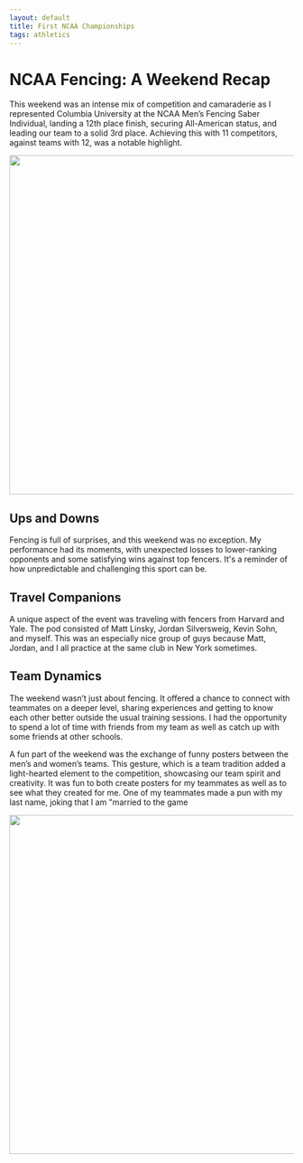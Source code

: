 ```yaml
---
layout: default
title: First NCAA Championships
tags: athletics
---
```


# NCAA Fencing: A Weekend Recap
This weekend was an intense mix of competition and camaraderie as I represented Columbia University at the NCAA Men’s Fencing Saber Individual, landing a 12th place finish, securing All-American status, and leading our team to a solid 3rd place. Achieving this with 11 competitors, against teams with 12, was a notable highlight.

<div style="text-align: center;">
  <img src="{{ site.baseurl }}/assets/img/yell2.jpg" aalt="Team" style="width: 600px; height: auto;">
</div>

## Ups and Downs
Fencing is full of surprises, and this weekend was no exception. My performance had its moments, with unexpected losses to lower-ranking opponents and some satisfying wins against top fencers. It's a reminder of how unpredictable and challenging this sport can be.

## Travel Companions
A unique aspect of the event was traveling with fencers from Harvard and Yale. The pod consisted of Matt Linsky, Jordan Silversweig, Kevin Sohn, and myself. This was an especially nice group of guys because Matt, Jordan, and I all practice at the same club in New York sometimes. 

## Team Dynamics
The weekend wasn’t just about fencing. It offered a chance to connect with teammates on a deeper level, sharing experiences and getting to know each other better outside the usual training sessions. I had the opportunity to spend a lot of time with friends from my team as well as catch up with some friends at other schools. 

A fun part of the weekend was the exchange of funny posters between the men’s and women’s teams. This gesture, which is a team tradition added a light-hearted element to the competition, showcasing our team spirit and creativity. It was fun to both create posters for my teammates as well as to see what they created for me. One of my teammates made a pun with my last name, joking that I am "married to the game
<div style="text-align: center;">
  <img src="{{ site.baseurl }}/assets/img/poster.png" aalt="Team" style="width: 600px; height: auto;">
</div>
